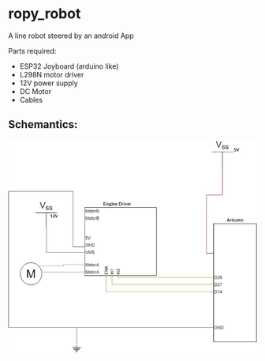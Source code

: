 # ropy_robot
A line robot steered by an android App

Parts required:
- ESP32 Joyboard (arduino like)
- L298N motor driver
- 12V power supply
- DC Motor
- Cables


## Schemantics:

![schemantics](https://github.com/soma-web/ropy_robot/blob/master/Assets/Schematics.jpg?raw=true)
